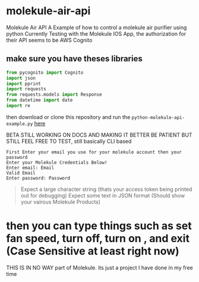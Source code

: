 # molekule-air-api
Molekule Air API
A Example of how to control a molekule air purifier using python
Currently Testing with the Molekule IOS App, the authorization for their API seems to be AWS Cognito

## make sure you have theses libraries 

```python
from pycognito import Cognito
import json
import pprint
import requests
from requests.models import Response
from datetime import date
import re
```
then download or clone this repository and run the `python-molekule-api-example.py` [here](./python-molekule-api-example.py)


BETA STILL WORKING ON DOCS AND MAKING IT BETTER BE PATIENT BUT STILL FEEL FREE TO TEST, still basically CLI based

```shell
First Enter your email you use for your molekule account then your password 
Enter your Molekule Credentials Below!
Enter email: Email
Valid Email
Enter password: Password
```
> Expect a large character string (thats your access token being printed out for debugging)
> Expect some text in JSON format (Should show your vairous Molekule Products)
# then you can type things such as set fan speed, turn off, turn on , and exit (Case Sensitive at least right now)


THIS IS IN NO WAY part of Molekule. its just a project I have done in my free time
